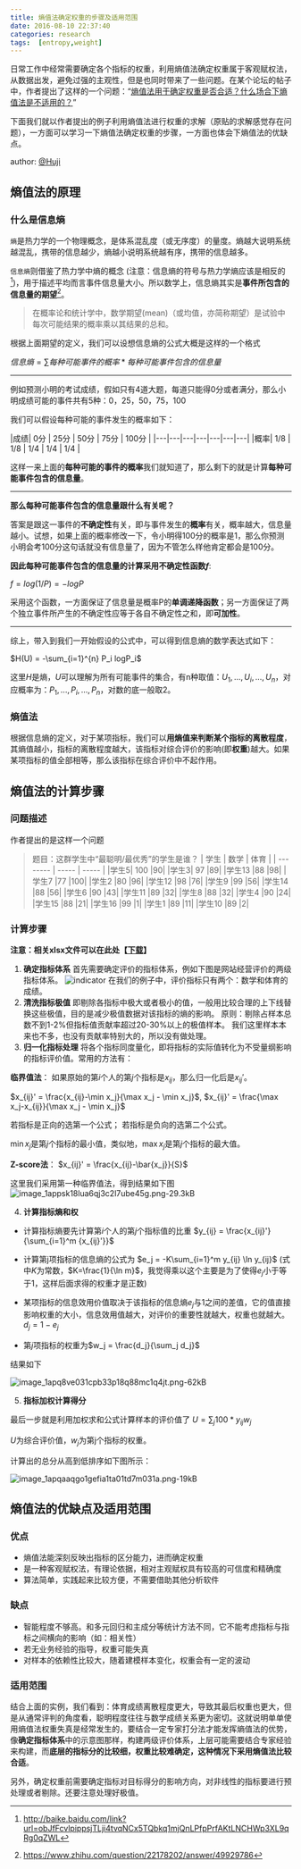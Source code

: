 ```yaml
---
title: 熵值法确定权重的步骤及适用范围
date: 2016-08-10 22:37:40
categories: research
tags:  [entropy,weight]
---
```


日常工作中经常需要确定各个指标的权重，利用熵值法确定权重属于客观赋权法，从数据出发，避免过强的主观性，但是也同时带来了一些问题。在某个论坛的帖子中，作者提出了这样的一个问题：“[熵值法用于确定权重是否合适？什么场合下熵值法是不适用的？][1]”

下面我们就以作者提出的例子利用熵值法进行权重的求解（原贴的求解感觉存在问题），一方面可以学习一下熵值法确定权重的步骤，一方面也体会下熵值法的优缺点。

<!--more-->

author: [@Huji][2]



## 熵值法的原理

### 什么是信息熵

`熵`是热力学的一个物理概念，是体系混乱度（或无序度）的量度。熵越大说明系统越混乱，携带的信息越少，熵越小说明系统越有序，携带的信息越多。

`信息熵`则借鉴了热力学中熵的概念 (注意：信息熵的符号与热力学熵应该是相反的[^baike])，用于描述平均而言事件信息量大小。所以数学上，信息熵其实是**事件所包含的信息量的期望**[^entropy]。

> 在概率论和统计学中，数学期望(mean)（或均值，亦简称期望）是试验中每次可能结果的概率乘以其结果的总和。

根据上面期望的定义，我们可以设想信息熵的公式大概是这样的一个格式

$信息熵=\sum  每种可能事件的概率 * 每种可能事件包含的信息量$


----------


例如预测小明的考试成绩，假如只有4道大题，每道只能得0分或者满分，那么小明成绩可能的事件共有5种：0，25，50，75，100

我们可以假设每种可能的事件发生的概率如下：

|成绩| 0分 | 25分 | 50分 | 75分 | 100分 |
|---|---|---|---|---|---|---|
|概率| 1/8 | 1/8 | 1/4 | 1/4 | 1/4 |

这样一来上面的**每种可能的事件的概率**我们就知道了，那么剩下的就是计算**每种可能事件包含的信息量**。

----------

**那么每种可能事件包含的信息量跟什么有关呢？**

答案是跟这一事件的**不确定性**有关，即与事件发生的**概率**有关，概率越大，信息量越小。试想，如果上面的概率修改一下，令小明得100分的概率是1，那么你预测小明会考100分这句话就没有信息量了，因为不管怎么样他肯定都会是100分。

**因此每种可能事件包含的信息量的计算采用不确定性函数$f$**:

$f = log(1/P) = -log P$

采用这个函数，一方面保证了信息量是概率P的**单调递降函数**；另一方面保证了两个独立事件所产生的不确定性应等于各自不确定性之和，即**可加性**。

----------

综上，带入到我们一开始假设的公式中，可以得到信息熵的数学表达式如下：

$H(U) = -\sum_{i=1}^{n} P_i logP_i$

这里$H$是熵，$U$可以理解为所有可能事件的集合，有n种取值：$U_1,...,U_i,...,U_n$，对应概率为：$P_1,...,P_i,...,P_n$，对数的底一般取2。

### 熵值法

根据信息熵的定义，对于某项指标，我们可以**用熵值来判断某个指标的离散程度**，其熵值越小，指标的离散程度越大，该指标对综合评价的影响(即**权重**)越大。如果某项指标的值全部相等，那么该指标在综合评价中不起作用。

## 熵值法的计算步骤

### 问题描述

作者提出的是这样一个问题

> 题目：这群学生中“最聪明/最优秀”的学生是谁？
> | 学生     | 数学   |  体育  |
>  | -------- | -----  | -----  |
> |学生5| 100 |90|
> |学生3| 97  |89|
> |学生13 |88 |98|
> |学生7  |77 |100|
> |学生2  |80 |96|
> |学生12 |98 |76|
> |学生9  |99 |56|
> |学生14 |88 |56|
> |学生6  |90 |43|
> |学生11 |89 |32|
> |学生8  |88 |32|
> |学生4  |90 |24|
> |学生15 |88 |21|
> |学生16 |99 |1|
> |学生1  |89 |11|
> |学生10 |89 |2|

### 计算步骤

**注意：相关xlsx文件可以在此处【[下载][3]】**

1. **确定指标体系**
首先需要确定评价的指标体系，例如下图是网站经营评价的两级指标体系。
![indicator][4]
在我们的例子中，评价指标只有两个：数学和体育的成绩。
2. **清洗指标极值**
即剔除各指标中极大或者极小的值，一般用比较合理的上下线替换这些极值，目的是减少极值数据对该指标的熵的影响。
原则：剔除占样本总数不到1-2%但指标值贡献率超过20-30%以上的极值样本。
我们这里样本本来也不多，也没有贡献率特别大的，所以没有做处理。
3.  **归一化指标处理**
将各个指标同度量化，即将指标的实际值转化为不受量纲影响的指标评价值。常用的方法有：

 **临界值法**：
 如果原始的第$i$个人的第$j$个指标是$x_{ij}$，那么归一化后是$x_{ij}'$。

 $x_{ij}' = \frac{x_{ij}-\min x_j}{\max x_j - \min x_j}$,
 $x_{ij}' = \frac{\max x_j-x_{ij}}{\max x_j - \min x_j}$
 
 若指标是正向的选第一个公式；
若指标是负向的选第二个公式。

 $\min x_j$是第$j$个指标的最小值，类似地，$\max x_j$是第$j$个指标的最大值。

 **Z-score法**：
 $x_{ij}' = \frac{x_{ij}-\bar{x_j}}{S}$

 这里我们采用第一种临界值法，得到结果如下图
![image_1appsk18lua6qj3c2l7ube45g.png-29.3kB][5]

4. **计算指标熵和权**
- 计算指标熵要先计算第$i$个人的第$j$个指标值的比重
$y_{ij} = \frac{x_{ij}'}{\sum_{i=1}^m {x_{ij}'}}$

 - 计算第j项指标的信息熵的公式为
  $e_j = -K\sum_{i=1}^m y_{ij} \ln y_{ij}$
 (式中$K$为常数，$K=\frac{1}{\ln m}$，我觉得乘以这个主要是为了使得$e_j$小于等于1，这样后面求得的权重才是正数)
 
- 某项指标的信息效用价值取决于该指标的信息熵$e_j$与1之间的差值，它的值直接影响权重的大小，信息效用值越大，对评价的重要性就越大，权重也就越大。
$d_j = 1 - e_j$

 - 第$j$项指标的权重为$w_j = \frac{d_j}{\sum_j d_j}$

 结果如下
 
 ![image_1apq8ve031cpb33p18q88mc1q4jt.png-62kB][6]
 
5. **指标加权计算得分**

最后一步就是利用加权求和公式计算样本的评价值了
$U = \sum_j 100* y_{ij}w_j$

$U$为综合评价值，$w_j$为第j个指标的权重。

计算出的总分从高到低排序如下图所示：

![image_1apqaaqgo1gefia1ta01td7m031a.png-19kB][7]

## 熵值法的优缺点及适用范围

### 优点
- 熵值法能深刻反映出指标的区分能力，进而确定权重
- 是一种客观赋权法，有理论依据，相对主观赋权具有较高的可信度和精确度
- 算法简单，实践起来比较方便，不需要借助其他分析软件

### 缺点
- 智能程度不够高。和多元回归和主成分等统计方法不同，它不能考虑指标与指标之间横向的影响（如：相关性）
-  若无业务经验的指导，权重可能失真
-  对样本的依赖性比较大，随着建模样本变化，权重会有一定的波动

### 适用范围

结合上面的实例，我们看到：体育成绩离散程度更大，导致其最后权重也更大，但是从通常评判的角度看，聪明程度往往与数学成绩关系更为密切。这就说明单单使用熵值法权重失真是经常发生的，要结合一定专家打分法才能发挥熵值法的优势，像**确定指标体系**中的示意图那样，构建两级评价体系，上层可能需要结合专家经验来构建，而**底层的指标分的比较细，权重比较难确定，这种情况下采用熵值法比较合适**。

另外，确定权重前需要确定指标对目标得分的影响方向，对非线性的指标要进行预处理或者剔除。还要注意处理好极值。

[^entropy]: https://www.zhihu.com/question/22178202/answer/49929786

[^baike]: http://baike.baidu.com/link?url=obJfFcvlpippsjTLji4tvqNCx5TQbkq1mjQnLPfpPrfAKtLNCHWp3XL9qRg0qZWL


  [1]: http://cos.name/cn/topic/158566/#post-413325
  [2]: https://hujichn.github.io/
  [3]: http://pan.baidu.com/s/1geCN3Yr
  [4]: http://img.ph.126.net/gFHAFp4Wnb6wNGhERZ0VmQ==/3107202267925744949.jpg
  [5]: http://static.zybuluo.com/huji/ckgn77gotujfyeoh2ehg1f1h/image_1appsk18lua6qj3c2l7ube45g.png
  [6]: http://static.zybuluo.com/huji/a8o0baevoeyoakutonzwuh39/image_1apq8ve031cpb33p18q88mc1q4jt.png
  [7]: http://static.zybuluo.com/huji/lgdqsk3nh1g413fssf82mote/image_1apqaaqgo1gefia1ta01td7m031a.png